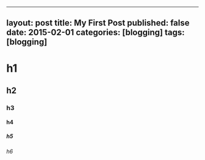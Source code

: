 
---
layout: post
title: My First Post
published: false
date: 2015-02-01
categories: [blogging]
tags: [blogging]
---

#  h1
## h2
### h3
#### h4
##### h5
###### h6
